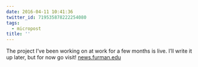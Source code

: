 ```yaml
---
date: 2016-04-11 10:41:36
twitter_id: 719535878222254080
tags:
  - micropost
title: ''
---
```


The project I’ve been working on at work for a few months is live. I’ll write it up later, but for now go visit! [news.furman.edu](http://news.furman.edu/)
